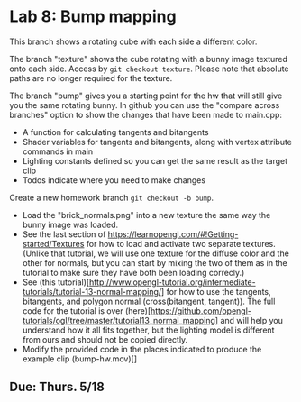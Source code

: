 # Lab 8: Bump mapping

This branch shows a rotating cube with each side a different color.

The branch "texture" shows the cube rotating with a bunny image textured onto each side. Access by `git checkout texture`. Please note that absolute paths are no longer required for the texture.

The branch "bump" gives you a starting point for the hw that will still give you the same rotating bunny. In github you can use the "compare across branches" option to show the changes that have been made to main.cpp:

* A function for calculating tangents and bitangents
* Shader variables for tangents and bitangents, along with vertex attribute commands in main
* Lighting constants defined so you can get the same result as the target clip
* Todos indicate where you need to make changes

Create a new homework branch `git checkout -b bump`. 

* Load the "brick_normals.png" into a new texture the same way the bunny image was loaded.
* See the last section of https://learnopengl.com/#!Getting-started/Textures for how to load and activate two separate textures. (Unlike that tutorial, we will use one texture for the diffuse color and the other for normals, but you can start by mixing the two of them as in the tutorial to make sure they have both been loading correcly.)
* See (this tutorial)[http://www.opengl-tutorial.org/intermediate-tutorials/tutorial-13-normal-mapping/] for how to use the tangents, bitangents, and polygon normal (cross(bitangent, tangent)). The full code for the tutorial is over (here)[https://github.com/opengl-tutorials/ogl/tree/master/tutorial13_normal_mapping] and will help you understand how it all fits together, but the lighting model is different from ours and should not be copied directly.
* Modify the provided code in the places indicated to produce the example clip (bump-hw.mov)[]

## Due: Thurs. 5/18
